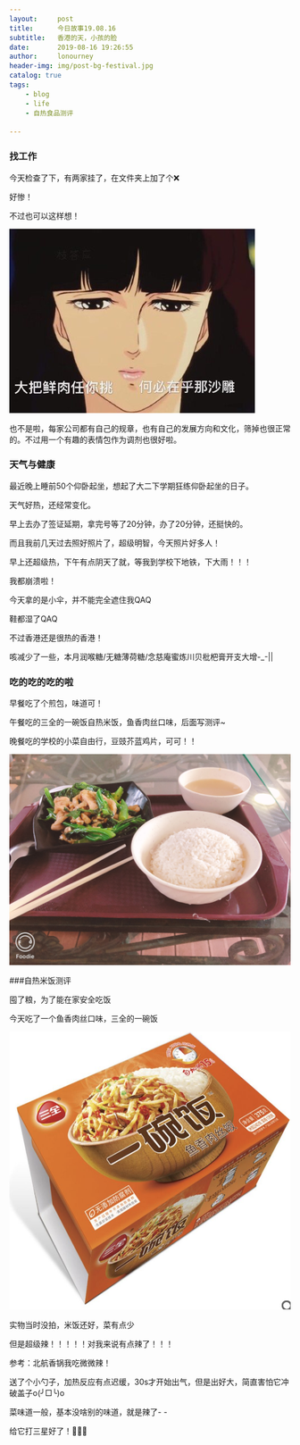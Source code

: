 ```yaml
---
layout:     post
title:      今日故事19.08.16
subtitle:   香港的天，小孩的脸
date:       2019-08-16 19:26:55
author:     lonourney
header-img: img/post-bg-festival.jpg
catalog: true
tags:
    - blog
    - life
    - 自热食品测评

---
```




### 找工作

今天检查了下，有两家挂了，在文件夹上加了个❌

好惨！

不过也可以这样想！

![](/img/post-bqb-sjm1.jpg)

也不是啦，每家公司都有自己的规章，也有自己的发展方向和文化，筛掉也很正常的。不过用一个有趣的表情包作为调剂也很好啦。



### 天气与健康

最近晚上睡前50个仰卧起坐，想起了大二下学期狂练仰卧起坐的日子。

天气好热，还经常变化。

早上去办了签证延期，拿完号等了20分钟，办了20分钟，还挺快的。

而且我前几天过去照好照片了，超级明智，今天照片好多人！

早上还超级热，下午有点阴天了就，等我到学校下地铁，下大雨！！！

我都崩溃啦！

今天拿的是小伞，并不能完全遮住我QAQ

鞋都湿了QAQ

不过香港还是很热的香港！

咳减少了一些，本月润喉糖/无糖薄荷糖/念慈庵蜜炼川贝枇杷膏开支大增-_-||



### 吃的吃的吃的啦

早餐吃了个煎包，味道可！

午餐吃的三全的一碗饭自热米饭，鱼香肉丝口味，后面写测评~

晚餐吃的学校的小菜自由行，豆豉芥蓝鸡片，可可！！

![](/img/post-cont-jljp.jpg)



###自热米饭测评

囤了粮，为了能在家安全吃饭

今天吃了一个鱼香肉丝口味，三全的一碗饭

![](\img\post-cont-yxrs.png) 

实物当时没拍，米饭还好，菜有点少

但是超级辣！！！！！对我来说有点辣了！！！

参考：北航香锅我吃微微辣！

送了个小勺子，加热反应有点迟缓，30s才开始出气，但是出好大，简直害怕它冲破盖子o(╯□╰)o

菜味道一般，基本没啥别的味道，就是辣了- -

给它打三星好了！🌟🌟🌟

